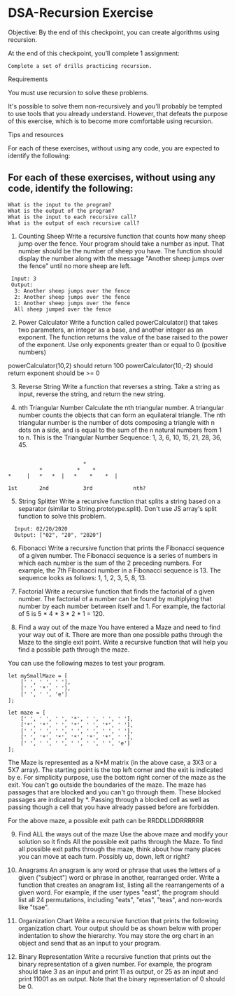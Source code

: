 # DSA-Recursion Exercise

Objective: By the end of this checkpoint, you can create algorithms using recursion.

At the end of this checkpoint, you’ll complete 1 assignment:

```
Complete a set of drills practicing recursion.
```

Requirements

You must use recursion to solve these problems.

It's possible to solve them non-recursively and you'll probably be tempted to use tools that you already understand. However, that defeats the purpose of this exercise, which is to become more comfortable using recursion.

Tips and resources

For each of these exercises, without using any code, you are expected to identify the following:

## For each of these exercises, without using any code, identify the following:

```
What is the input to the program?
What is the output of the program?
What is the input to each recursive call?
What is the output of each recursive call?
```

1. Counting Sheep
Write a recursive function that counts how many sheep jump over the fence. Your program should take a number as input. That number should be the number of sheep you have. The function should display the number along with the message "Another sheep jumps over the fence" until no more sheep are left.
```
 Input: 3
 Output:
  3: Another sheep jumps over the fence
  2: Another sheep jumps over the fence
  1: Another sheep jumps over the fence
  All sheep jumped over the fence
  ```

2. Power Calculator
Write a function called powerCalculator() that takes two parameters, an integer as a base, and another integer as an exponent. The function returns the value of the base raised to the power of the exponent. Use only exponents greater than or equal to 0 (positive numbers)

  powerCalculator(10,2) should return 100
  powerCalculator(10,-2) should return exponent should be >= 0

3. Reverse String
Write a function that reverses a string. Take a string as input, reverse the string, and return the new string.

4. nth Triangular Number
  Calculate the nth triangular number. A triangular number counts the objects that can form an equilateral triangle. The nth triangular number is the number of     dots composing a triangle with n dots on a side, and is equal to the sum of the n natural numbers from 1 to n. This is the Triangular Number Sequence: 1, 3, 6,   10, 15, 21, 28, 36, 45.
  ```

                          *
            *           *    *
*     |   *   *  |   *    *    *  |

 1st       2nd           3rd             nth?  
``` 
 
5. String Splitter
    Write a recursive function that splits a string based on a separator (similar to String.prototype.split). Don't use JS array's split function to solve this       problem.
```
  Input: 02/20/2020
  Output: ["02", "20", "2020"]
  ```

6. Fibonacci
    Write a recursive function that prints the Fibonacci sequence of a given number. The Fibonacci sequence is a series of numbers in which each number is the       sum of the 2 preceding numbers. For example, the 7th Fibonacci number in a Fibonacci sequence is 13. The sequence looks as follows: 1, 1, 2, 3, 5, 8, 13.

7. Factorial
  Write a recursive function that finds the factorial of a given number. The factorial of a number can be found by multiplying that number by each number between   itself and 1. For example, the factorial of 5 is 5 * 4 * 3 * 2 * 1 = 120.

8. Find a way out of the maze
  You have entered a Maze and need to find your way out of it. There are more than one possible paths through the Maze to the single exit point. Write a           recursive function that will help you find a possible path through the maze.

You can use the following mazes to test your program.

```
let mySmallMaze = [
    [' ', ' ', ' '],
    [' ', '*', ' '],
    [' ', ' ', 'e']
];
```
```
let maze = [
    [' ', ' ', ' ', '*', ' ', ' ', ' '],
    ['*', '*', ' ', '*', ' ', '*', ' '],
    [' ', ' ', ' ', ' ', ' ', ' ', ' '],
    [' ', '*', '*', '*', '*', '*', ' '],
    [' ', ' ', ' ', ' ', ' ', ' ', 'e']
];
```

The Maze is represented as a N*M matrix (in the above case, a 3X3 or a 5X7 array). The starting point is the top left corner and the exit is indicated by e. For simplicity purpose, use the bottom right corner of the maze as the exit. You can't go outside the boundaries of the maze. The maze has passages that are blocked and you can't go through them. These blocked passages are indicated by *. Passing through a blocked cell as well as passing though a cell that you have already passed before are forbidden.

For the above maze, a possible exit path can be RRDDLLDDRRRRRR

9. Find ALL the ways out of the maze
Use the above maze and modify your solution so it finds All the possible exit paths through the Maze. To find all possible exit paths through the maze, think about how many places you can move at each turn. Possibly up, down, left or right?


10. Anagrams
An anagram is any word or phrase that uses the letters of a given ("subject") word or phrase in another, rearranged order. Write a function that creates an anagram list, listing all the rearrangements of a given word. For example, if the user types "east", the program should list all 24 permutations, including "eats", "etas", "teas", and non-words like "tsae".


11. Organization Chart
Write a recursive function that prints the following organization chart. Your output should be as shown below with proper indentation to show the hierarchy. You may store the org chart in an object and send that as an input to your program.

12. Binary Representation
Write a recursive function that prints out the binary representation of a given number. For example, the program should take 3 as an input and print 11 as output, or 25 as an input and print 11001 as an output. Note that the binary representation of 0 should be 0.
